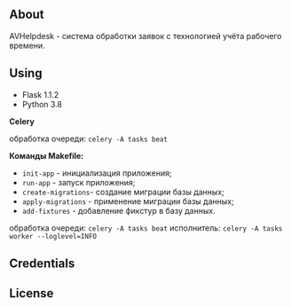 ## About
AVHelpdesk - система обработки заявок с технологией учёта рабочего времени.


## Using 
* Flask 1.1.2
* Python 3.8



**Celery**

обработка очереди: `celery -A tasks beat`

**Команды Makefile:**

- `init-app` - инициализация приложения;
- `run-app` - запуск приложения;
- `create-migrations`- создание миграции базы данных;
- `apply-migrations` - применение миграции базы данных;
- `add-fixtures` - добавление фикстур в базу данных.


обработка очереди: `celery -A tasks beat`
исполнитель:  `celery -A tasks worker --loglevel=INFO`

## Credentials

## License
